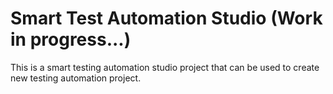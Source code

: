# Smart Test Automation Studio (Work in progress...)
This is a smart testing automation studio project that can be used to create new testing automation project.
